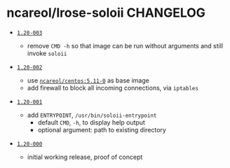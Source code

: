 # ncareol/lrose-soloii CHANGELOG


- [`1.20-003`](https://github.com/NCAR/lrose-soloii/commit/16a999f)
  - remove `CMD -h` so that image can be run without arguments and still invoke `soloii`

- [`1.20-002`](https://github.com/NCAR/lrose-soloii/commit/f6691ff)
  - use [`ncareol/centos:5.11-0`](https://hub.docker.com/r/ncareol/centos/) as base image
  - add firewall to block all incoming connections, via `iptables`

- [`1.20-001`](https://github.com/NCAR/lrose-soloii/commit/6ef755a)
  - add `ENTRYPOINT`, `/usr/bin/soloii-entrypoint`
    - default `CMD`, `-h`, to display help output
    - optional argument: path to existing directory

- [`1.20-000`](https://github.com/NCAR/lrose-soloii/commit/14b35cf483aa37cb0202ed0c3682998827ddcd3f)
  - initial working release, proof of concept
